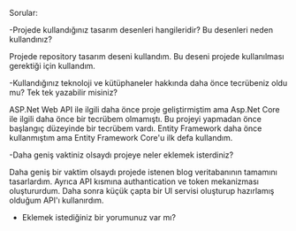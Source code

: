 Sorular:

-Projede kullandığınız tasarım desenleri hangileridir? Bu desenleri neden kullandınız?
  
  Projede repository tasarım deseni kullandım. Bu deseni projede kullanılması gerektiği için kullandım.


-Kullandığınız teknoloji ve kütüphaneler hakkında daha önce tecrübeniz oldu mu? Tek tek yazabilir misiniz?
  
  ASP.Net Web API ile ilgili daha önce proje geliştirmiştim ama Asp.Net Core ile ilgili daha önce bir tecrübem olmamıştı. Bu projeyi yapmadan önce başlangıç düzeyinde bir tecrübem vardı. Entity Framework daha önce kullanmıştım ama Entity Framework Core'u ilk defa kullandım. 


-Daha geniş vaktiniz olsaydı projeye neler eklemek isterdiniz?
  
  Daha geniş bir vaktim olsaydı projede istenen blog veritabanının tamamını tasarlardım. Ayrıca API kısmına authantication ve token mekanizması oluştururdum. Daha sonra küçük çapta bir UI servisi oluşturup hazırlamış olduğum API'ı kullanırdım.



- Eklemek istediğiniz bir yorumunuz var mı?
